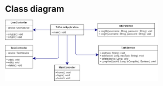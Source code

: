 # Class diagram

![Class diagram](https://github.com/moodtodie/to-do-list/blob/main/diagrams/images/ClassDiagram.png)
